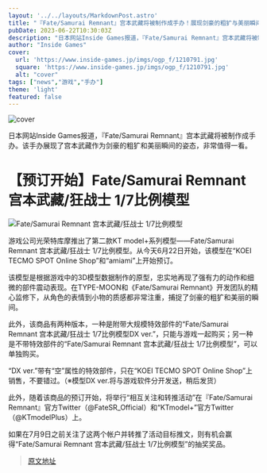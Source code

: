 ```yaml
---
layout: '../../layouts/MarkdownPost.astro'
title: "『Fate/Samurai Remnant』宫本武藏将被制作成手办！展现剑豪的粗犷与美丽瞬间的姿态必看"
pubDate: 2023-06-22T10:30:03Z
description: "日本网站Inside Games报道，『Fate/Samurai Remnant』宫本武藏将被制作成手办。该手办展现了宫本武藏作为剑豪的粗犷和美丽瞬间的姿态，非常值得一看。"
author: "Inside Games"
cover:
  url: 'https://www.inside-games.jp/imgs/ogp_f/1210791.jpg'
  square: 'https://www.inside-games.jp/imgs/ogp_f/1210791.jpg'
  alt: "cover"
tags: ["news","游戏","手办"]
theme: 'light'
featured: false
---
```

![cover](https://www.inside-games.jp/imgs/ogp_f/1210791.jpg)

日本网站Inside Games报道，『Fate/Samurai Remnant』宫本武藏将被制作成手办。该手办展现了宫本武藏作为剑豪的粗犷和美丽瞬间的姿态，非常值得一看。

# 【预订开始】Fate/Samurai Remnant 宫本武藏/狂战士 1/7比例模型

![Fate/Samurai Remnant 宫本武藏/狂战士 1/7比例模型](https://www.inside-games.jp/imgs/zoom/1210788.jpg)

游戏公司光荣特库摩推出了第二款KT model+系列模型——Fate/Samurai Remnant 宫本武藏/狂战士 1/7比例模型。从今天6月22日开始，该模型在“KOEI TECMO SPOT Online Shop”和“amiami”上开始预订。

该模型是根据游戏中的3D模型数据制作的原型，忠实地再现了强有力的动作和细微的部件震动表现。在TYPE-MOON和《Fate/Samurai Remnant》开发团队的精心监修下，从角色的表情到小物的质感都非常注重，捕捉了剑豪的粗犷和美丽的瞬间。

此外，该商品有两种版本，一种是附带大规模特效部件的“Fate/Samurai Remnant 宫本武藏/狂战士 1/7比例模型DX ver.”，只能与游戏一起购买；另一种是不带特效部件的“Fate/Samurai Remnant 宫本武藏/狂战士 1/7比例模型”，可以单独购买。

“DX ver.”带有“空”属性的特效部件，只在“KOEI TECMO SPOT Online Shop”上销售，不要错过。（※模型DX ver.将与游戏软件分开发送，稍后发货）

此外，随着该商品的预订开始，将举行“相互关注和转推活动”在『Fate/Samurai Remnant』官方Twitter（@FateSR_Official）和“KTmodel+”官方Twitter（@KTmodelPlus）上。

如果在7月9日之前关注了这两个帐户并转推了活动目标推文，则有机会赢得“Fate/Samurai Remnant 宫本武藏/狂战士 1/7比例模型”的抽奖奖品。

>[原文地址](https://www.inside-games.jp/article/2023/06/22/146756.html)  